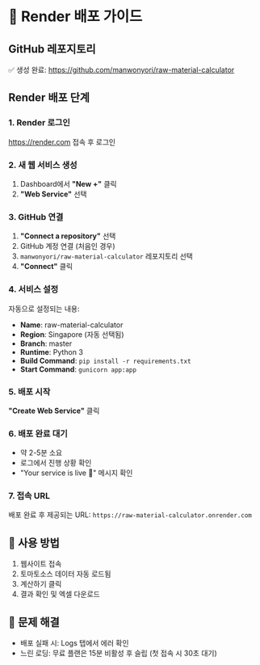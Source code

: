 # 🚀 Render 배포 가이드

## GitHub 레포지토리
✅ 생성 완료: https://github.com/manwonyori/raw-material-calculator

## Render 배포 단계

### 1. Render 로그인
https://render.com 접속 후 로그인

### 2. 새 웹 서비스 생성
1. Dashboard에서 **"New +"** 클릭
2. **"Web Service"** 선택

### 3. GitHub 연결
1. **"Connect a repository"** 선택
2. GitHub 계정 연결 (처음인 경우)
3. `manwonyori/raw-material-calculator` 레포지토리 선택
4. **"Connect"** 클릭

### 4. 서비스 설정
자동으로 설정되는 내용:
- **Name**: raw-material-calculator
- **Region**: Singapore (자동 선택됨)
- **Branch**: master
- **Runtime**: Python 3
- **Build Command**: `pip install -r requirements.txt`
- **Start Command**: `gunicorn app:app`

### 5. 배포 시작
**"Create Web Service"** 클릭

### 6. 배포 완료 대기
- 약 2-5분 소요
- 로그에서 진행 상황 확인
- "Your service is live 🎉" 메시지 확인

### 7. 접속 URL
배포 완료 후 제공되는 URL:
`https://raw-material-calculator.onrender.com`

## 📱 사용 방법
1. 웹사이트 접속
2. 토마토소스 데이터 자동 로드됨
3. 계산하기 클릭
4. 결과 확인 및 엑셀 다운로드

## 🔧 문제 해결
- 배포 실패 시: Logs 탭에서 에러 확인
- 느린 로딩: 무료 플랜은 15분 비활성 후 슬립 (첫 접속 시 30초 대기)